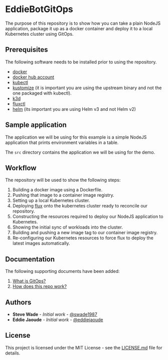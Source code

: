 # EddieBotGitOps

The purpose of this repository is to show how you can take a plain NodeJS application, package it up as a docker container and deploy it to a local Kubernetes cluster using GitOps.

## Prerequisites 

The following software needs to be installed prior to using the repository.

- [docker](https://www.docker.com/)
- [docker hub account](https://hub.docker.com/)
- [kubectl](https://kubernetes.io/docs/tasks/tools/install-kubectl/)
- [kustomize](https://github.com/kubernetes-sigs/kustomize) (it is important you are using the upstream binary and not the one packaged with kubectl).
- [k3d](https://github.com/rancher/k3d)
- [fluxctl](https://github.com/fluxcd/flux)
- [helm](https://github.com/helm/helm) (its important you are using Helm v3 and not Helm v2)
 
 ## Sample application
 
 The application we will be using for this example is a simple NodeJS application that prints environment variables in a table.
 
 The `src` directory contains the application we will be using for the demo.
 
 ## Workflow
 
 The repository will be used to show the following steps:
 
 1. Building a docker image using a Dockerfile.
 1. Pushing that image to a container image registry.
 1. Setting up a local Kubernetes cluster.
 1. Deploying [flux](https://github.com/fluxcd/flux) onto the kubernetes cluster ready to reconcile our repository.
 1. Constructing the resources required to deploy our NodeJS application to Kubernetes.
 1. Showing the initial sync of workloads into the cluster.
 1. Building and pushing a new image tag to our container image registry.
 1. Re-configuring our Kubernetes resources to force flux to deploy the latest images automatically.
 
 ## Documentation
 
 The following supporting documents have been added:
 
1. [What is GitOps?](docs/what-is-gitops.md)
2. [How does this repo work?]()
 
## Authors

* **Steve Wade** - *Initial work* - [@swade1987](https://github.com/swade1987)
* **Eddie Jaoude** - *Initial work* - [@eddiejaoude](https://github.com/eddiejaoude)
 
## License

This project is licensed under the MIT License - see the [LICENSE.md](LICENSE.md) file for details.